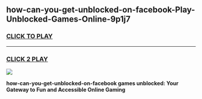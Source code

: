 
## how-can-you-get-unblocked-on-facebook-Play-Unblocked-Games-Online-9p1j7
<h3>
<a href="https://premium76.site?title=how-can-you-get-unblocked-on-facebook&ref=25A">CLICK TO PLAY</a></h3>
<hr>

<h3>
<a href="https://premium76.site?title=how-can-you-get-unblocked-on-facebook&ref=25A">CLICK 2 PLAY</a>
  
</h3>

<a href="https://premium76.site?title=how-can-you-get-unblocked-on-facebook&ref=25A"><img src="https://clearcache.store/games.png"></a>


**how-can-you-get-unblocked-on-facebook games unblocked: Your Gateway to Fun and Accessible Online Gaming**
